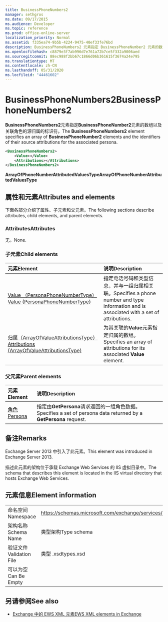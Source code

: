 ```yaml
---
title: BusinessPhoneNumbers2
manager: sethgros
ms.date: 09/17/2015
ms.audience: Developer
ms.topic: reference
ms.prod: office-online-server
localization_priority: Normal
ms.assetid: f335ea74-9b5b-4224-9475-40ef33fe76bd
description: BusinessPhoneNumbers2 元素指定 BusinessPhoneNumber2 元素的数组以及关联角色的源归属的标识符。
ms.openlocfilehash: c8879e3f7ab996d7e761a72b7ce5f332a9006aed
ms.sourcegitcommit: 88ec988f2bb67c1866d06b361615f3674a24e795
ms.translationtype: MT
ms.contentlocale: zh-CN
ms.lasthandoff: 05/31/2020
ms.locfileid: "44461602"
---
```

# <a name="businessphonenumbers2"></a><span data-ttu-id="506ee-103">BusinessPhoneNumbers2</span><span class="sxs-lookup"><span data-stu-id="506ee-103">BusinessPhoneNumbers2</span></span>

<span data-ttu-id="506ee-104">**BusinessPhoneNumbers2**元素指定**BusinessPhoneNumber2**元素的数组以及关联角色的源归属的标识符。</span><span class="sxs-lookup"><span data-stu-id="506ee-104">The **BusinessPhoneNumbers2** element specifies an array of **BusinessPhoneNumber2** elements and the identifiers of their source attributions for the associated persona.</span></span> 
  
```XML
<BusinessPhoneNumbers2>
    <Value></Value>
    <Attributions></Attributions>
</BusinessPhoneNumbers2>
```

 <span data-ttu-id="506ee-105">**ArrayOfPhoneNumberAttributedValuesType**</span><span class="sxs-lookup"><span data-stu-id="506ee-105">**ArrayOfPhoneNumberAttributedValuesType**</span></span>
## <a name="attributes-and-elements"></a><span data-ttu-id="506ee-106">属性和元素</span><span class="sxs-lookup"><span data-stu-id="506ee-106">Attributes and elements</span></span>

<span data-ttu-id="506ee-107">下面各部分介绍了属性、子元素和父元素。</span><span class="sxs-lookup"><span data-stu-id="506ee-107">The following sections describe attributes, child elements, and parent elements.</span></span>
  
### <a name="attributes"></a><span data-ttu-id="506ee-108">Attributes</span><span class="sxs-lookup"><span data-stu-id="506ee-108">Attributes</span></span>

<span data-ttu-id="506ee-109">无。</span><span class="sxs-lookup"><span data-stu-id="506ee-109">None.</span></span>
  
### <a name="child-elements"></a><span data-ttu-id="506ee-110">子元素</span><span class="sxs-lookup"><span data-stu-id="506ee-110">Child elements</span></span>

|<span data-ttu-id="506ee-111">**元素**</span><span class="sxs-lookup"><span data-stu-id="506ee-111">**Element**</span></span>|<span data-ttu-id="506ee-112">**说明**</span><span class="sxs-lookup"><span data-stu-id="506ee-112">**Description**</span></span>|
|:-----|:-----|
|[<span data-ttu-id="506ee-113">Value （PersonaPhoneNumberType）</span><span class="sxs-lookup"><span data-stu-id="506ee-113">Value (PersonaPhoneNumberType)</span></span>](value-personaphonenumbertype.md) <br/> |<span data-ttu-id="506ee-114">指定电话号码和类型信息，并与一组归属相关联。</span><span class="sxs-lookup"><span data-stu-id="506ee-114">Specifies a phone number and type information and is associated with a set of attributions.</span></span>  <br/> |
|[<span data-ttu-id="506ee-115">归属（ArrayOfValueAttributionsType）</span><span class="sxs-lookup"><span data-stu-id="506ee-115">Attributions (ArrayOfValueAttributionsType)</span></span>](attributions-arrayofvalueattributionstype.md) <br/> |<span data-ttu-id="506ee-116">为其关联的**Value**元素指定归属的数组。</span><span class="sxs-lookup"><span data-stu-id="506ee-116">Specifies an array of attributions for its associated **Value** element.</span></span>  <br/> |
   
### <a name="parent-elements"></a><span data-ttu-id="506ee-117">父元素</span><span class="sxs-lookup"><span data-stu-id="506ee-117">Parent elements</span></span>

|<span data-ttu-id="506ee-118">**元素**</span><span class="sxs-lookup"><span data-stu-id="506ee-118">**Element**</span></span>|<span data-ttu-id="506ee-119">**说明**</span><span class="sxs-lookup"><span data-stu-id="506ee-119">**Description**</span></span>|
|:-----|:-----|
|[<span data-ttu-id="506ee-120">角色</span><span class="sxs-lookup"><span data-stu-id="506ee-120">Persona</span></span>](persona.md) <br/> |<span data-ttu-id="506ee-121">指定由**GetPersona**请求返回的一组角色数据。</span><span class="sxs-lookup"><span data-stu-id="506ee-121">Specifies a set of persona data returned by a **GetPersona** request.</span></span>  <br/> |
   
## <a name="remarks"></a><span data-ttu-id="506ee-122">备注</span><span class="sxs-lookup"><span data-stu-id="506ee-122">Remarks</span></span>

<span data-ttu-id="506ee-123">Exchange Server 2013 中引入了此元素。</span><span class="sxs-lookup"><span data-stu-id="506ee-123">This element was introduced in Exchange Server 2013.</span></span>
  
<span data-ttu-id="506ee-124">描述此元素的架构位于承载 Exchange Web Services 的 IIS 虚拟目录中。</span><span class="sxs-lookup"><span data-stu-id="506ee-124">The schema that describes this element is located in the IIS virtual directory that hosts Exchange Web Services.</span></span>
  
## <a name="element-information"></a><span data-ttu-id="506ee-125">元素信息</span><span class="sxs-lookup"><span data-stu-id="506ee-125">Element information</span></span>

|||
|:-----|:-----|
|<span data-ttu-id="506ee-126">命名空间</span><span class="sxs-lookup"><span data-stu-id="506ee-126">Namespace</span></span>  <br/> |https://schemas.microsoft.com/exchange/services/2006/types  <br/> |
|<span data-ttu-id="506ee-127">架构名称</span><span class="sxs-lookup"><span data-stu-id="506ee-127">Schema Name</span></span>  <br/> |<span data-ttu-id="506ee-128">类型架构</span><span class="sxs-lookup"><span data-stu-id="506ee-128">Type schema</span></span>  <br/> |
|<span data-ttu-id="506ee-129">验证文件</span><span class="sxs-lookup"><span data-stu-id="506ee-129">Validation File</span></span>  <br/> |<span data-ttu-id="506ee-130">类型 .xsd</span><span class="sxs-lookup"><span data-stu-id="506ee-130">types.xsd</span></span>  <br/> |
|<span data-ttu-id="506ee-131">可以为空</span><span class="sxs-lookup"><span data-stu-id="506ee-131">Can Be Empty</span></span>  <br/> ||
   
## <a name="see-also"></a><span data-ttu-id="506ee-132">另请参阅</span><span class="sxs-lookup"><span data-stu-id="506ee-132">See also</span></span>



- [<span data-ttu-id="506ee-133">Exchange 中的 EWS XML 元素</span><span class="sxs-lookup"><span data-stu-id="506ee-133">EWS XML elements in Exchange</span></span>](ews-xml-elements-in-exchange.md)

